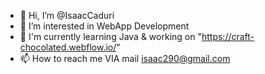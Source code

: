 - 👋 Hi, I’m @IsaacCaduri
- 👀 I’m interested in WebApp Development 
- 🌱 I'm currently learning Java & working on "https://craft-chocolated.webflow.io/"
- 📫 How to reach me VIA mail isaac290@gmail.com

<!---
IsaacCaduri/IsaacCaduri is a ✨ special ✨ repository because its `README.md` (this file) appears on your GitHub profile.
You can click the Preview link to take a look at your changes.
--->
